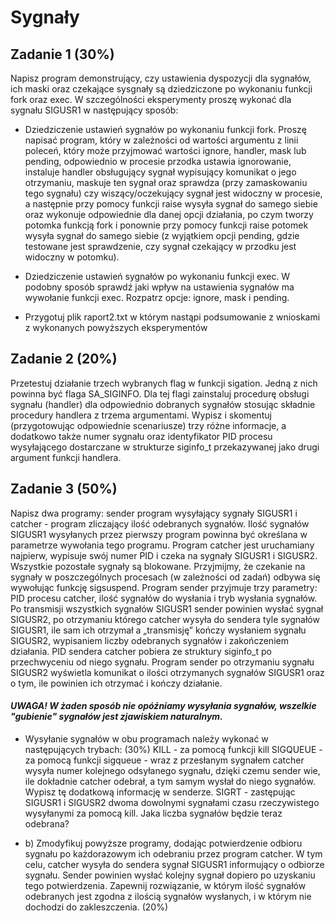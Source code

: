 # Sygnały

## Zadanie 1 (30%)

Napisz program demonstrujący, czy ustawienia dyspozycji dla sygnałów, ich maski oraz czekające sysgnały są dziedziczone
po wykonaniu funkcji fork oraz exec. W szczególności eksperymenty proszę wykonać dla sygnału SIGUSR1 w następujący
sposób:

 - Dziedziczenie ustawień sygnałów po wykonaniu funkcji fork. Proszę napisać program, który w zależności od wartości
argumentu z linii poleceń, który może przyjmować wartości ignore, handler, mask lub pending, odpowiednio w procesie
przodka ustawia ignorowanie, instaluje handler obsługujący sygnał wypisujący komunikat o jego otrzymaniu, maskuje ten
sygnał oraz sprawdza (przy zamaskowaniu tego sygnału) czy wiszący/oczekujący sygnał jest widoczny w procesie, a
następnie przy pomocy funkcji raise wysyła sygnał do samego siebie oraz wykonuje odpowiednie dla danej opcji działania,
po czym tworzy potomka funkcją fork i ponownie przy pomocy funkcji raise potomek wysyła sygnał do samego siebie (z
wyjątkiem opcji pending, gdzie testowane jest sprawdzenie, czy sygnał czekający w przodku jest widoczny w potomku).

 - Dziedziczenie ustawień sygnałów po wykonaniu funkcji exec. W podobny sposób sprawdź jaki wpływ na ustawienia sygnałów ma
wywołanie funkcji exec. Rozpatrz opcje:  ignore, mask i pending. 
 - Przygotuj plik raport2.txt w którym nastąpi
podsumowanie z wnioskami z wykonanych powyższych eksperymentów

## Zadanie 2 (20%)

Przetestuj działanie trzech wybranych flag w funkcji sigation. Jedną z nich powinna być flaga SA_SIGINFO. Dla tej flagi
zainstaluj procedurę obsługi sygnału (handler) dla odpowiednio dobranych sygnałów stosując składnie procedury handlera z
trzema argumentami. Wypisz i skomentuj (przygotowując odpowiednie scenariusze) trzy różne informacje, a dodatkowo także
numer sygnału oraz identyfikator PID procesu wysyłającego dostarczane w strukturze siginfo_t przekazywanej jako drugi
argument funkcji handlera.

## Zadanie 3 (50%)

Napisz dwa programy: sender program wysyłający sygnały SIGUSR1 i catcher - program zliczający ilość odebranych sygnałów.
Ilość sygnałów SIGUSR1 wysyłanych przez pierwszy program powinna być określana w parametrze wywołania tego programu.
Program catcher jest uruchamiany najpierw, wypisuje swój numer PID i czeka na sygnały SIGUSR1 i SIGUSR2. Wszystkie
pozostałe sygnały są blokowane. Przyjmijmy, że czekanie na sygnały w poszczególnych procesach (w zależności od zadań)
odbywa się wywołując funkcję sigsuspend. Program sender przyjmuje trzy parametry: PID procesu catcher, ilość sygnałów do
wysłania i tryb wysłania sygnałów. Po transmisji wszystkich sygnałów SIGUSR1 sender powinien wysłać sygnał SIGUSR2, po
otrzymaniu którego catcher wysyła do sendera tyle sygnałów SIGUSR1, ile sam ich otrzymał a „transmisję” kończy wysłaniem
sygnału SIGUSR2, wypisaniem liczby odebranych sygnałów i zakończeniem działania. PID sendera catcher pobiera ze
struktury siginfo_t po przechwyceniu od niego sygnału. Program sender po otrzymaniu sygnału SIGUSR2 wyświetla komunikat
o ilości otrzymanych sygnałów SIGUSR1 oraz o tym, ile powinien ich otrzymać i kończy działanie.

#### *UWAGA! W żaden sposób nie opóźniamy wysyłania sygnałów, wszelkie "gubienie" sygnałów jest zjawiskiem naturalnym.*

- Wysyłanie sygnałów w obu programach należy wykonać w następujących trybach: (30%)
  KILL - za pomocą funkcji kill SIGQUEUE - za pomocą funkcji sigqueue - wraz z przesłanym sygnałem catcher wysyła numer
  kolejnego odsyłanego sygnału, dzięki czemu sender wie, ile dokładnie catcher odebrał, a tym samym wysłał do niego
  sygnałów. Wypisz tę dodatkową informację w senderze. SIGRT - zastępując SIGUSR1 i SIGUSR2 dwoma dowolnymi sygnałami
  czasu rzeczywistego wysyłanymi za pomocą kill. Jaka liczba sygnałów będzie teraz odebrana?

- b) Zmodyfikuj powyższe programy, dodając potwierdzenie odbioru sygnału po każdorazowym ich odebraniu przez program
  catcher. W tym celu, catcher wysyła do sendera sygnał SIGUSR1 informujący o odbiorze sygnału. Sender powinien wysłać
  kolejny sygnał dopiero po uzyskaniu tego potwierdzenia. Zapewnij rozwiązanie, w którym ilość sygnałów odebranych jest
  zgodna z ilością sygnałów wysłanych, i w którym nie dochodzi do zakleszczenia. (20%)